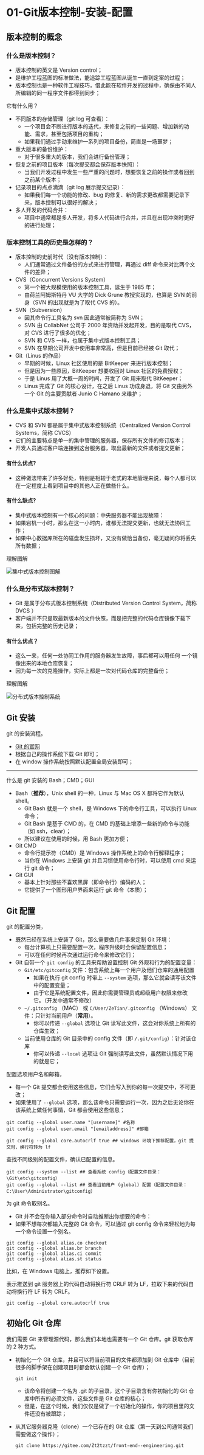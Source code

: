 # 01-Git版本控制-安装-配置

## 版本控制的概念

### 什么是版本控制？

- 版本控制的英文是 Version control；
- 是维护工程蓝图的标准做法，能追踪工程蓝图从诞生一直到定案的过程；
- 版本控制也是一种软件工程技巧，借此能在软件开发的过程中，确保由不同人所编辑的同一程序文件都得到同步；

它有什么用？

- 不同版本的存储管理（git log 可查看）：
  - 一个项目会不断进行版本的迭代，来修复之前的一些问题、增加新的功能、需求，甚至包括项目的重构；
  - 如果我们通过手动来维护一系列的项目备份，简直是一场噩梦；
- 重大版本的备份维护：
  - 对于很多重大的版本，我们会进行备份管理；
- 恢复之前的项目版本（每次提交都会保存版本快照）：
  - 当我们开发过程中发生一些严重的问题时，想要恢复之前的操作或者回到之前某个版本；
- 记录项目的点点滴滴（git log 展示提交记录）：
  - 如果我们每一个功能的修改、bug 的修复、新的需求更改都需要记录下来，版本控制可以很好的解决；
- 多人开发的代码合并：
  - 项目中通常都是多人开发，将多人代码进行合并，并且在出现冲突时更好的进行处理；

### 版本控制工具的历史是怎样的？

- 版本控制的史前时代（没有版本控制）：
  - 人们通常通过文件备份的方式来进行管理，再通过 diff 命令来对比两个文件的差异；
- CVS（Concurrent Versions System）
  - 第一个被大规模使用的版本控制工具，诞生于 1985 年；
  - 由荷兰阿姆斯特丹 VU 大学的 Dick Grune 教授实现的，也算是 SVN 的前身（SVN 的出现就是为了取代 CVS 的）。
- SVN（Subversion）
  - 因其命令行工具名为 svn 因此通常被简称为 SVN；
  - SVN 由 CollabNet 公司于 2000 年资助并发起开发，目的是取代 CVS，对 CVS 进行了很多的优化；
  - SVN 和 CVS 一样，也属于集中式版本控制工具；
  - SVN 在早期公司开发中使用率非常高，但是目前已经被 Git 取代；
- Git（Linus 的作品）
  - 早期的时候，Linux 社区使用的是 BitKeeper 来进行版本控制；
  - 但是因为一些原因，BitKeeper 想要收回对 Linux 社区的免费授权；
  - 于是 Linus 用了大概一周的时间，开发了 Git 用来取代 BitKeeper；
  - Linus 完成了 Git 的核心设计，在之后 Linus 功成身退，将 Git 交由另外一个 Git 的主要贡献者 Junio C Hamano 来维护；

### 什么是集中式版本控制？

- CVS 和 SVN 都是属于集中式版本控制系统（Centralized Version Control Systems，简称 CVCS）
- 它们的主要特点是单一的集中管理的服务器，保存所有文件的修订版本；
- 开发人员通过客户端连接到这台服务器，取出最新的文件或者提交更新；

#### 有什么优点?

- 这种做法带来了许多好处，特别是相较于老式的本地管理来说，每个人都可以在一定程度上看到项目中的其他人正在做些什么。

#### 有什么缺点?

- 集中式版本控制有一个核心的问题：中央服务器不能出现故障：
- 如果宕机一小时，那么在这一小时内，谁都无法提交更新，也就无法协同工作；
- 如果中心数据库所在的磁盘发生损坏，又没有做恰当备份，毫无疑问你将丢失所有数据；

理解图解

![集中式版本控制图解](./NodeAssets/集中版本控制图解.jpg)

### 什么是分布式版本控制？

- Git 是属于分布式版本控制系统（Distributed Version Control System，简称 DVCS ）
- 客户端并不只提取最新版本的文件快照，而是把完整的代码仓库镜像下载下来，包括完整的历史记录；

#### 有什么优点？

- 这么一来，任何一处协同工作用的服务器发生故障，事后都可以用任何 一个镜像出来的本地仓库恢复；
- 因为每一次的克隆操作，实际上都是一次对代码仓库的完整备份；

理解图解

![分布式版本控制系统](./NodeAssets/分布式版本控制系统.jpg)

## Git 安装

git 的安装流程。

- [Git 的官网](https://git-scm.com/downloads)
- 根据自己的操作系统下载 Git 即可；
- 在 window 操作系统按照默认配置全局安装即可；

---

什么是 git 安装的 Bash；CMD；GUI

- Bash（**推荐**），Unix shell 的一种，Linux 与 Mac OS X 都将它作为默认 shell。
  - Git Bash 就是一个 shell，是 Windows 下的命令行工具，可以执行 Linux 命令；
  - Git Bash 是基于 CMD 的，在 CMD 的基础上增添一些新的命令与功能（如 ssh，clear）；
  - 所以建议在使用的时候，用 Bash 更加方便；
- Git CMD
  - 命令行提示符（CMD）是 Windows 操作系统上的命令行解释程序；
  - 当你在 Windows 上安装 git 并且习惯使用命令行时，可以使用 cmd 来运行 git 命令；
- Git GUI
  - 基本上针对那些不喜欢黑屏（即命令行）编码的人；
  - 它提供了一个图形用户界面来运行 git 命令（本质）；

## Git 配置

git 的配置分类，

- 既然已经在系统上安装了 Git，那么需要做几件事来定制 Git 环境：
  - 每台计算机上只需要配置一次，程序升级时会保留配置信息；
  - 可以在任何时候再次通过运行命令来修改它们；
- Git 自带一个 `git config` 的工具来帮助设置控制 Git 外观和行为的配置变量：
  - `Git/etc/gitconfig` 文件：包含系统上每一个用户及他们仓库的通用配置
    - 如果在执行 git config 时带上 `--system` 选项，那么它就会读写该文件中的配置变量；
    - 由于它是系统配置文件，因此你需要管理员或超级用户权限来修改它。（开发中通常不修改）
  - `~/.gitconfig` （MAC） 或 `C/User/ZeTian/.gitconfig` （Windows） 文件：只针对当前用户（**常用**）。
    - 你可以传递 `--global` 选项让 Git 读写此文件，这会对你系统上所有的仓库生效；
  - 当前使用仓库的 Git 目录中的 config 文件（即 `/.git/config`）：针对该仓库
    - 你可以传递 `--local` 选项让 Git 强制读写此文件，虽然默认情况下用的就是它；

配置选项用户名和邮箱，

- 每一个 Git 提交都会使用这些信息，它们会写入到你的每一次提交中，不可更改；
- 如果使用了 `--global` 选项，那么该命令只需要运行一次，因为之后无论你在该系统上做任何事情，Git 都会使用这些信息；

```shell
git config --global user.name "[username]" #名称
git config --global user.email "[emailaddress]" #邮箱

git config --global core.autocrlf true ## windows 环境下推荐配置，git 提交时，换行符转为 lf
```

查找不同级别的配置文件，确认已配置的信息。

```shell
git config --system --list ## 查看系统 config（配置文件目录：\Git\etc\gitconfig）
git config --global --list ## 查看当前用户 (global) 配置（配置文件目录：C:\User\Administrator\gitconfig）
```

为 git 命令取别名。

- Git 并不会在你输入部分命令时自动推断出你想要的命令：
- 如果不想每次都输入完整的 Git 命令，可以通过 git config 命令来轻松地为每一个命令设置一个别名。

```shell
git config --global alias.co checkout
git config --global alias.br branch
git config --global alias.ci commit
git config --global alias.st status
```

比如，在 Windows 电脑上，推荐如下设置。

表示推送到 git 服务器上的代码自动将换行符 CRLF 转为 LF，拉取下来的代码自动将换行符 LF 转为 CRLF。

```shell
git config --global core.autocrlf true
```

## 初始化 Git 仓库

我们需要 Git 来管理源代码，那么我们本地也需要有一个 Git 仓库。git 获取仓库的 2 种方式。

- 初始化一个 Git 仓库，并且可以将当前项目的文件都添加到 Git 仓库中（目前很多的脚手架在创建项目时都会默认创建一个 Git 仓库）；

  ```shell
  git init
  ```

  - 该命令将创建一个名为 .git 的子目录，这个子目录含有你初始化的 Git 仓库中所有的必须文件，这些文件是 Git 仓库的核心；
  - 但是，在这个时候，我们仅仅是做了一个初始化的操作，你的项目里的文件还没有被跟踪；

- 从其它服务器克隆（clone）一个已存在的 Git 仓库（第一天到公司通常我们需要做这个操作）；

  ```shell
  git clone https://gitee.com/Zt2tzzt/front-end--engineering.git
  ```
